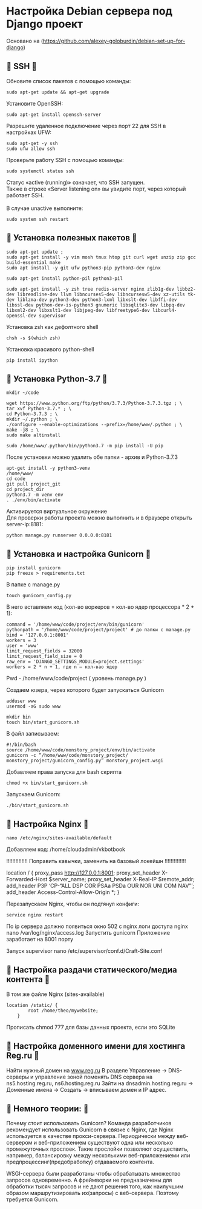 # Настройка Debian сервера под Django проект
Основано на (https://github.com/alexey-goloburdin/debian-set-up-for-django)


## :anger: SSH :anger:


Обновите список пакетов с помощью команды:
```
sudo apt-get update && apt-get upgrade
```

Установите OpenSSH:
```
sudo apt-get install openssh-server
```

Разрешите удаленное подключение через порт 22 для SSH в настройках UFW:
```
sudo apt-get -y ssh 
sudo ufw allow ssh
```
Проверьте работу SSH с помощью команды:
```
sudo systemctl status ssh
```
Статус «active (running)» означает, что SSH запущен. <br>
Также в строке «Server listening on» вы увидите порт, через который работает SSH. <br>
<br>
В случае unactive выполните:
```
sudo system ssh restart
```

## :anger: Установка полезных пакетов :anger:
```
sudo apt-get update ; 
sudo apt-get install -y vim mosh tmux htop git curl wget unzip zip gcc build-essential make 
sudo apt install -y git ufw python3-pip python3-dev nginx

sudo apt-get install python-pil python3-pil

sudo apt-get install -y zsh tree redis-server nginx zlib1g-dev libbz2-dev libreadline-dev llvm libncurses5-dev libncursesw5-dev xz-utils tk-dev liblzma-dev python3-dev python3-lxml libxslt-dev libffi-dev libssl-dev python-dev-is-python3 gnumeric libsqlite3-dev libpq-dev libxml2-dev libxslt1-dev libjpeg-dev libfreetype6-dev libcurl4-openssl-dev supervisor 
```

Установка zsh как дефолтного shell
```
chsh -s $(which zsh)
```

Установка красивого python-shell
```
pip install ipython
```

## :anger: Установка Python-3.7 :anger:
```
mkdir ~/code

wget https://www.python.org/ftp/python/3.7.3/Python-3.7.3.tgz ; \
tar xvf Python-3.7.* ; \
cd Python-3.7.3 ; \
mkdir ~/.python ; \
./configure --enable-optimizations --prefix=/home/www/.python ; \
make -j8 ; \
sudo make altinstall

sudo /home/www/.python/bin/python3.7 -m pip install -U pip
```
После установки можно удалить обе папки - архив и Python-3.7.3
```
apt-get install -y python3-venv
/home/www/
cd code
git pull project_git
cd project_dir
python3.7 -m venv env
. ./env/bin/activate
```
Активируется виртуальное окружение <br>
Для проверки работы проекта можно выполнить и в браузере открыть server-ip:8181: 
```
python manage.py runserver 0.0.0.0:8181
```

## :anger: Установка и настройка Gunicorn :anger:

```
pip install gunicorn
pip freeze > requirements.txt
```
В папке с manage.py
```
touch gunicorn_config.py
```
В него вставляем код (кол-во воркеров = кол-во ядер процессора * 2 + 1): 
```
command = '/home/www/code/project/env/bin/gunicorn'
pythonpath = '/home/www/code/project/project' # до папки с manage.py
bind = '127.0.0.1:8001'
workers = 3 
user = 'www'
limit_request_fields = 32000
limit_request_field_size = 0
raw_env = 'DJANGO_SETTINGS_MODULE=project.settings'
workers = 2 * n + 1, где n – кол-вао ядер
```
Pwd - /home/www/code/project ( уровень manage.py )

Создаем юзера, через которого будет запускаться Gunicorn
```
adduser www
usermod -aG sudo www
```

```
mkdir bin
touch bin/start_gunicorn.sh
```
В файл записываем:
```
#!/bin/bash 
source /home/www/code/monstory_project/env/bin/activate
gunicorn -c “/home/www/code/monstory_project/ monstory_project/gunicorn_config.py” monstory_project.wsgi
```
Добавляем права запуска для bash скрипта
```
chmod +x bin/start_gunicorn.sh
```
Запускаем Gunicorn: 
```
./bin/start_gunicorn.sh
```

## :anger: Настройка Nginx :anger:

```
nano /etc/nginx/sites-available/default
```

Добавляем код: /home/cloudadmin/vkbotbook

!!!!!!!!!!!!!! Поправить кавычки, заменить на базовый локейшн !!!!!!!!!!!!!!

location / {
proxy_pass http://127.0.0.1:8001;
proxy_set_header X-Forwarded-Host $server_name;
proxy_set_header X-Real-IP $remote_addr;
add_header P3P ‘CP-“ALL DSP COR PSAa PSDa OUR NOR UNI COM NAV”’;
add_header Access-Control-Allow-Origin *;
}

Перезапускаем Nginx, чтобы он подтянул конфиги:
```
service nginx restart
```
По ip сервера должно появиться окно 502 с nginx
логи доступа nginx 
nano  /var/log/nginx/access.log
Запустить gunicorn 
Приложение заработает на 8001 порту

Запуск supervisor
nano /etc/supervisor/conf.d/Craft-Site.conf

## :anger: Настройка раздачи статического/медиа контента :anger:
В том же файле Nginx (sites-available)
```
location /static/ {
        root /home/theo/mywebsite;
    }
```
Прописать chmod 777 для базы данных проекта, если это SQLite


## :anger: Настройка доменного имени для хостинга Reg.ru :anger:
Найти нужный домен на www.reg.ru 
В разделе Управление -> DNS-серверы и управление зоной поменять DNS сервера на ns5.hosting.reg.ru, ns6.hosting.reg.ru
Зайти на dnsadmin.hosting.reg.ru -> Доменные имена -> Создать -> вписываем домен и IP адрес. 



## :anger: Немного теории: :anger:
Почему стоит использовать Gunicorn?
Команда разработчиков рекомендует использовать Gunicorn в связке с Nginx, где Nginx используется в качестве прокси-сервера.
Периодически между веб-сервером и веб-приложением существуют одна или несколько промежуточных прослоек. Такие прослойки позволяют осуществить, например, балансировку между несколькими веб-приложениеми или предпроцессинг(предобработку) отдаваемого контента.

WSGI-сервера были разработаны чтобы обрабатывать множество запросов одновременно. А фреймворки не предназначены для обработки тысяч запросов и не дают решения того, как наилучшим образом маршрутизировать их(запросы) с веб-сервера. Поэтому требуется Gunicorn.


